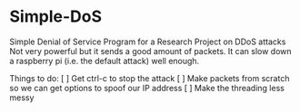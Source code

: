 # Simple-DoS
Simple Denial of Service Program for a Research Project on DDoS attacks
Not very powerful but it sends a good amount of packets.  It can slow down a raspberry pi (i.e. the default attack) well enough.

Things to do:
[ ] Get ctrl-c to stop the attack
[ ] Make packets from scratch so we can get options to spoof our IP address
[ ] Make the threading less messy

